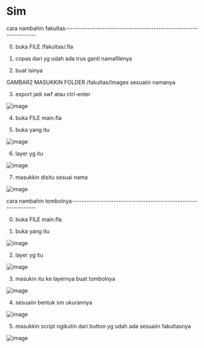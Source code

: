 # Sim

cara nambahin fakultas------------------------------------------------------------------

0. buka FILE /fakultas/<namafakultas>.fla
  
1. copas dari yg udah ada trus ganti namafilenya
  
2. buat isinya
  
GAMBAR2 MASUKKIN FOLDER /fakultas/Images sesuaiin namanya
  
3. export jadi swf atau ctrl-enter
  
  ![image](https://github.com/bagus2705/Sim/assets/57803800/e68acdd8-6903-416d-8f3c-bbb47ec7d4e1)

4. buka FILE main.fla
  
5. buka yang itu
  
![image](https://github.com/bagus2705/Sim/assets/57803800/102b62f5-ea6f-49a7-98f5-29fb69cbadf1)

6. layer yg itu
  
  ![image](https://github.com/bagus2705/Sim/assets/57803800/63595cf3-5c12-4014-98d8-385364b09261)
  
7. masukkin disitu sesuai nama
  
  ![image](https://github.com/bagus2705/Sim/assets/57803800/18b1bcb6-c33d-426d-b3df-2aa872c28dae)

  
cara nambahin tombolnya---------------------------------------------------------------
  
0. buka FILE main.fla
  
1. buka yang itu
  
![image](https://github.com/bagus2705/Sim/assets/57803800/102b62f5-ea6f-49a7-98f5-29fb69cbadf1)

2. layer yg itu
  
![image](https://github.com/bagus2705/Sim/assets/57803800/302054fb-c3c2-49a3-8b07-3f0fcaadb2c2)

3. masukin itu ke layernya buat tombolnya
  
![image](https://github.com/bagus2705/Sim/assets/57803800/6ad77d33-d5b0-4988-a09a-4449aa94879a)

4. sesuaiin bentuk sm ukurannya
  
![image](https://github.com/bagus2705/Sim/assets/57803800/e6d24518-7f05-4f13-b8d4-c5d5610fb49f)

5. masukkin script ngikutin dari button yg udah ada sesuaiin fakultasnya
  
 ![image](https://github.com/bagus2705/Sim/assets/57803800/313ed6e7-c970-40d3-81c7-d1e45b5519f9)

